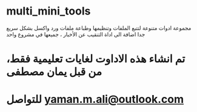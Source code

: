# multi_mini_tools
مجموعة ادوات متنوعة لتتبع الملفات وتنظيمها وطباعة ملفات ورد واكسل بشكل سريع جدا اضافة الى اداة التنقيب عن الأخبار ، جميعها في مشروع واحد

# تم انشاء هذه الاداوت لغايات تعليمية فقط، من قبل يمان مصطفى


# للتواصل yaman.m.ali@outlook.com







